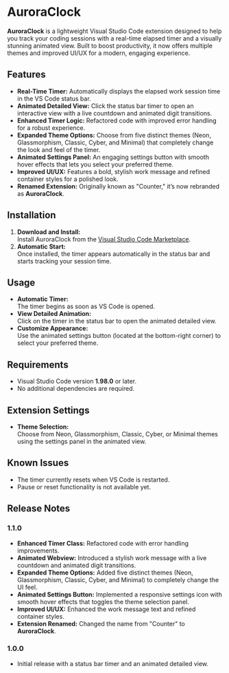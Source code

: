 # AuroraClock

**AuroraClock** is a lightweight Visual Studio Code extension designed to help you track your coding sessions with a real-time elapsed timer and a visually stunning animated view. Built to boost productivity, it now offers multiple themes and improved UI/UX for a modern, engaging experience.

## Features

- **Real-Time Timer:** Automatically displays the elapsed work session time in the VS Code status bar.
- **Animated Detailed View:** Click the status bar timer to open an interactive view with a live countdown and animated digit transitions.
- **Enhanced Timer Logic:** Refactored code with improved error handling for a robust experience.
- **Expanded Theme Options:** Choose from five distinct themes (Neon, Glassmorphism, Classic, Cyber, and Minimal) that completely change the look and feel of the timer.
- **Animated Settings Panel:** An engaging settings button with smooth hover effects that lets you select your preferred theme.
- **Improved UI/UX:** Features a bold, stylish work message and refined container styles for a polished look.
- **Renamed Extension:** Originally known as "Counter," it’s now rebranded as **AuroraClock**.

## Installation

1. **Download and Install:**  
   Install AuroraClock from the [Visual Studio Code Marketplace](https://marketplace.visualstudio.com/).
2. **Automatic Start:**  
   Once installed, the timer appears automatically in the status bar and starts tracking your session time.

## Usage

- **Automatic Timer:**  
  The timer begins as soon as VS Code is opened.
- **View Detailed Animation:**  
  Click on the timer in the status bar to open the animated detailed view.  
- **Customize Appearance:**  
  Use the animated settings button (located at the bottom-right corner) to select your preferred theme.

## Requirements

- Visual Studio Code version **1.98.0** or later.
- No additional dependencies are required.

## Extension Settings

- **Theme Selection:**  
  Choose from Neon, Glassmorphism, Classic, Cyber, or Minimal themes using the settings panel in the animated view.

## Known Issues

- The timer currently resets when VS Code is restarted.
- Pause or reset functionality is not available yet.

## Release Notes

### 1.1.0
- **Enhanced Timer Class:** Refactored code with error handling improvements.
- **Animated Webview:** Introduced a stylish work message with a live countdown and animated digit transitions.
- **Expanded Theme Options:** Added five distinct themes (Neon, Glassmorphism, Classic, Cyber, and Minimal) to completely change the UI feel.
- **Animated Settings Button:** Implemented a responsive settings icon with smooth hover effects that toggles the theme selection panel.
- **Improved UI/UX:** Enhanced the work message text and refined container styles.
- **Extension Renamed:** Changed the name from "Counter" to **AuroraClock**.

### 1.0.0
- Initial release with a status bar timer and an animated detailed view.

